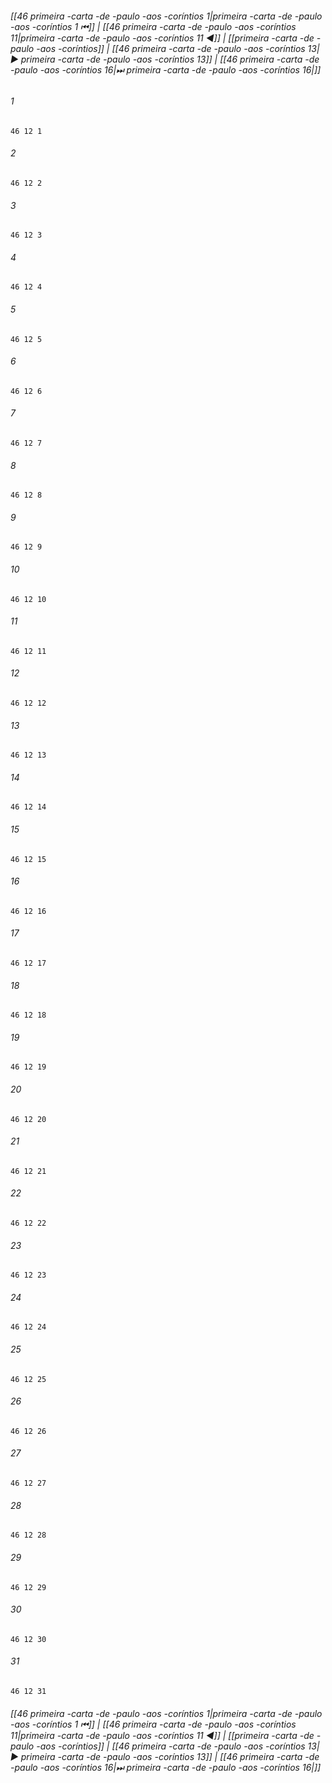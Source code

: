 
###### [[46 primeira -carta -de -paulo -aos -coríntios 1|primeira -carta -de -paulo -aos -coríntios 1 ⏮]] | [[46 primeira -carta -de -paulo -aos -coríntios 11|primeira -carta -de -paulo -aos -coríntios 11 ◀]] | [[primeira -carta -de -paulo -aos -coríntios]] | [[46 primeira -carta -de -paulo -aos -coríntios 13|▶ primeira -carta -de -paulo -aos -coríntios 13]] | [[46 primeira -carta -de -paulo -aos -coríntios 16|⏭ primeira -carta -de -paulo -aos -coríntios 16|]]

###### 1
``` verse
46 12 1 
```
###### 2
``` verse
46 12 2 
```
###### 3
``` verse
46 12 3 
```
###### 4
``` verse
46 12 4 
```
###### 5
``` verse
46 12 5 
```
###### 6
``` verse
46 12 6 
```
###### 7
``` verse
46 12 7 
```
###### 8
``` verse
46 12 8 
```
###### 9
``` verse
46 12 9 
```
###### 10
``` verse
46 12 10 
```
###### 11
``` verse
46 12 11 
```
###### 12
``` verse
46 12 12 
```
###### 13
``` verse
46 12 13 
```
###### 14
``` verse
46 12 14 
```
###### 15
``` verse
46 12 15 
```
###### 16
``` verse
46 12 16 
```
###### 17
``` verse
46 12 17 
```
###### 18
``` verse
46 12 18 
```
###### 19
``` verse
46 12 19 
```
###### 20
``` verse
46 12 20 
```
###### 21
``` verse
46 12 21 
```
###### 22
``` verse
46 12 22 
```
###### 23
``` verse
46 12 23 
```
###### 24
``` verse
46 12 24 
```
###### 25
``` verse
46 12 25 
```
###### 26
``` verse
46 12 26 
```
###### 27
``` verse
46 12 27 
```
###### 28
``` verse
46 12 28 
```
###### 29
``` verse
46 12 29 
```
###### 30
``` verse
46 12 30 
```
###### 31
``` verse
46 12 31 
```

###### [[46 primeira -carta -de -paulo -aos -coríntios 1|primeira -carta -de -paulo -aos -coríntios 1 ⏮]] | [[46 primeira -carta -de -paulo -aos -coríntios 11|primeira -carta -de -paulo -aos -coríntios 11 ◀]] | [[primeira -carta -de -paulo -aos -coríntios]] | [[46 primeira -carta -de -paulo -aos -coríntios 13|▶ primeira -carta -de -paulo -aos -coríntios 13]] | [[46 primeira -carta -de -paulo -aos -coríntios 16|⏭ primeira -carta -de -paulo -aos -coríntios 16|]]

